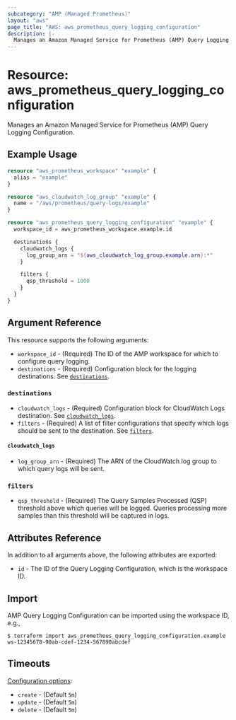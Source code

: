 ```yaml
---
subcategory: "AMP (Managed Prometheus)"
layout: "aws"
page_title: "AWS: aws_prometheus_query_logging_configuration"
description: |-
  Manages an Amazon Managed Service for Prometheus (AMP) Query Logging Configuration.
---
```


# Resource: aws_prometheus_query_logging_configuration

Manages an Amazon Managed Service for Prometheus (AMP) Query Logging Configuration.

## Example Usage

```terraform
resource "aws_prometheus_workspace" "example" {
  alias = "example"
}

resource "aws_cloudwatch_log_group" "example" {
  name = "/aws/prometheus/query-logs/example"
}

resource "aws_prometheus_query_logging_configuration" "example" {
  workspace_id = aws_prometheus_workspace.example.id

  destinations {
    cloudwatch_logs {
      log_group_arn = "${aws_cloudwatch_log_group.example.arn}:*"
    }

    filters {
      qsp_threshold = 1000
    }
  }
}
```

## Argument Reference

This resource supports the following arguments:

* `workspace_id` - (Required) The ID of the AMP workspace for which to configure query logging.
* `destinations` - (Required) Configuration block for the logging destinations. See [`destinations`](#destinations).

### `destinations`

* `cloudwatch_logs` - (Required) Configuration block for CloudWatch Logs destination. See [`cloudwatch_logs`](#cloudwatch_logs).
* `filters` - (Required) A list of filter configurations that specify which logs should be sent to the destination. See [`filters`](#filters).

#### `cloudwatch_logs`

* `log_group_arn` - (Required) The ARN of the CloudWatch log group to which query logs will be sent.

### `filters`

* `qsp_threshold` - (Required) The Query Samples Processed (QSP) threshold above which queries will be logged. Queries processing more samples than this threshold will be captured in logs.

## Attributes Reference

In addition to all arguments above, the following attributes are exported:

* `id` - The ID of the Query Logging Configuration, which is the workspace ID.

## Import

AMP Query Logging Configuration can be imported using the workspace ID, e.g.,

```
$ terraform import aws_prometheus_query_logging_configuration.example ws-12345678-90ab-cdef-1234-567890abcdef
```

## Timeouts

[Configuration options](https://developer.hashicorp.com/terraform/language/resources/syntax#operation-timeouts):

- `create` - (Default `5m`)
- `update` - (Default `5m`)
- `delete` - (Default `5m`)
